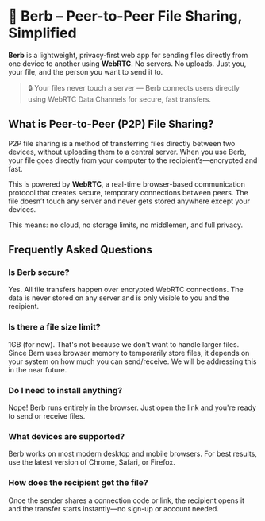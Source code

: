 # 🎈 Berb – Peer-to-Peer File Sharing, Simplified

**Berb** is a lightweight, privacy-first web app for sending files directly from one device to another using **WebRTC**. No servers. No uploads. Just you, your file, and the person you want to send it to.

> 🔒 Your files never touch a server — Berb connects users directly using WebRTC Data Channels for secure, fast transfers.

## What is Peer-to-Peer (P2P) File Sharing?

P2P file sharing is a method of transferring files directly between two devices, without uploading them to a central server. When you use Berb, your file goes directly from your computer to the recipient’s—encrypted and fast.

This is powered by **WebRTC**, a real-time browser-based communication protocol that creates secure, temporary connections between peers. The file doesn’t touch any server and never gets stored anywhere except your devices.

This means: no cloud, no storage limits, no middlemen, and full privacy.

## Frequently Asked Questions

### Is Berb secure?

Yes. All file transfers happen over encrypted WebRTC connections. The data is never stored on any server and is only visible to you and the recipient.

### Is there a file size limit?

1GB (for now). That's not because we don't want to handle larger files. Since Bern uses browser memory to temporarily store files, it depends on your system on how much you can send/receive. We will be addressing this in the near future.

### Do I need to install anything?

Nope! Berb runs entirely in the browser. Just open the link and you're ready to send or receive files.

### What devices are supported?

Berb works on most modern desktop and mobile browsers. For best results, use the latest version of Chrome, Safari, or Firefox.

### How does the recipient get the file?

Once the sender shares a connection code or link, the recipient opens it and the transfer starts instantly—no sign-up or account needed.
